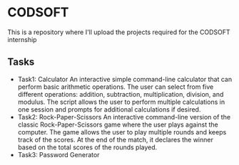 # CODSOFT
This is a repository where I'll upload the projects required for the CODSOFT internship

## Tasks
- Task1: Calculator
  An interactive simple command-line calculator that can perform basic arithmetic operations. The user can select from five different operations: addition, subtraction, multiplication, division, and modulus. The script allows the user to perform multiple calculations in one session and prompts for additional calculations if desired.
- Task2: Rock-Paper-Scissors
  An interactive command-line version of the classic Rock-Paper-Scissors game where the user plays against the computer. The game allows the user to play multiple rounds and keeps track of the scores. At the end of the match, it declares the winner based on the total scores of the rounds played.
- Task3: Password Generator
